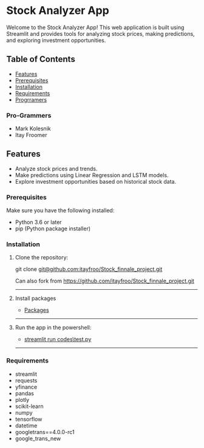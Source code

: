 # Stock Analyzer App

Welcome to the Stock Analyzer App! This web application is built using Streamlit and provides tools for analyzing stock prices, making predictions, and exploring investment opportunities.

## Table of Contents

- [Features](#features)
- [Prerequisites](#prerequisites)
- [Installation](#installation)
- [Requirements](#Requirements)
- [Progrramers](#Pro-Grammers)
### Pro-Grammers

- Mark Kolesnik
- Itay Froomer

## Features

- Analyze stock prices and trends.
- Make predictions using Linear Regression and LSTM models.
- Explore investment opportunities based on historical stock data.



### Prerequisites

Make sure you have the following installed:

- Python 3.6 or later
- pip (Python package installer)
### Installation

1. Clone the repository:

   git clone [git@github.com:itayfroo/Stock_finnale_project.git](#)

   Can also fork from https://github.com/itayfroo/Stock_finnale_project.git
   *****************************************************************
2. Install packages
    - [Packages](#Requirements)
  
   *****************************************************************
3. Run the app in the powershell:

    - [streamlit run codes\test.py](#)
   *****************************************************************

### Requirements
- streamlit
- requests
- yfinance
- pandas
- plotly
- scikit-learn
- numpy
- tensorflow
- datetime
- googletrans==4.0.0-rc1
- google_trans_new







